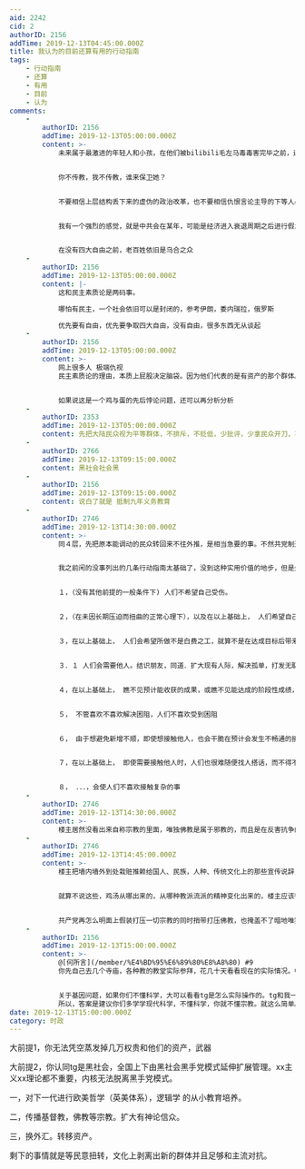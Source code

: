 ```yaml
---
aid: 2242
cid: 2
authorID: 2156
addTime: 2019-12-13T04:45:00.000Z
title: 我认为的目前还算有用的行动指南
tags:
    - 行动指南
    - 还算
    - 有用
    - 目前
    - 认为
comments:
    -
        authorID: 2156
        addTime: 2019-12-13T05:00:00.000Z
        content: >-
            未来属于最激进的年轻人和小孩，在他们被bilibili毛左马毒毒害完毕之前，还是有救的。


            你不传教，我不传教，谁来保卫她？


            不要相信上层结构丢下来的虚伪的政治改革，也不要相信仇恨言论主导的下等人暴动（因为愚民只会被一次次的带偏。不要高估网路传播的积极一面的效果。


            我有一个强烈的感觉，就是中共会在某年，可能是经济进入衰退周期之后进行假zz改革


            在没有四大自由之前，老百姓依旧是乌合之众
    -
        authorID: 2156
        addTime: 2019-12-13T05:00:00.000Z
        content: |-
            这和民主素质论是两码事。

            哪怕有民主，一个社会依旧可以是封闭的，参考伊朗，委内瑞拉，俄罗斯

            优先要有自由，优先要争取四大自由，没有自由，很多东西无从谈起
    -
        authorID: 2156
        addTime: 2019-12-13T05:00:00.000Z
        content: >-
            网上很多人 极端仇视
            民主素质论的理由，本质上屁股决定脑袋。因为他们代表的是有资产的那个群体。也就是所谓的内斗失败，权贵代言人，贪腐群体等。


            如果说这是一个鸡与蛋的先后悖论问题，还可以再分析分析
    -
        authorID: 2353
        addTime: 2019-12-13T05:00:00.000Z
        content: 先把大陆民众视为平等群体，不排斥，不贬低，少批评，少拿民众开刀，不往中共那边推，就有希望了。
    -
        authorID: 2766
        addTime: 2019-12-13T09:15:00.000Z
        content: 黑社会社会黑
    -
        authorID: 2156
        addTime: 2019-12-13T09:15:00.000Z
        content: 说白了就是 抵制九年义务教育
    -
        authorID: 2746
        addTime: 2019-12-13T14:30:00.000Z
        content: >-
            同４层，先把原本能调动的民众转回来不往外推，是相当急要的事。不然共党制造各种借口，慢慢散播开越来越广的＂推翻了也是下一个共产党，何必参加＂，会诱骗到越来越多本来能参与的人


            我之前闲的没事列出的几条行动指南太基础了，没到这种实用价值的地步，但是先放这边


            １，（没有其他前提的一般条件下) 人们不希望自己受伤。


            ２，（在未因长期压迫而扭曲的正常心理下），以及在以上基础上， 人们希望自己能做到什么。或者很多人是乐意哪怕至少出一份力


            ３，在以上基础上， 人们会希望所做不是白费之工，就算不是在达成目标后带来有益、有利之处，也至少需要有打发时间的意义价值


            ３．１ 人们会需要他人。结识朋友，同道．扩大现有人际，解决孤单，打发无聊，在靠个人无法解決的困难上寻找支援


            ４，在以上基础上， 瞧不见预计能收获的成果，或瞧不见能达成的阶段性成绩，会让人们失去参与意向


            ５， 不管喜欢不喜欢解决困阻，人们不喜欢受到困阻


            ６， 由于想避免新增不顺，即使想接触他人，也会干脆在预计会发生不畅通的接触前就避免接触


            ７，在以上基础上， 即使需要接触他人时，人们也很难随便找人搭话，而不得不挑选特定途径


            ８， ．．．，会使人们不喜欢接触复杂的事
    -
        authorID: 2746
        addTime: 2019-12-13T14:30:00.000Z
        content: >-
            楼主居然没看出来自称宗教的里面，唯独佛教是属于邪教的，而且是在反害抗争的？现在提共党宣传的手下五毛相当大一部分的开脱说辞都是从佛教的狡辩开脱说辞直接套用出来的，拿那精神引导愚民直接到了需要以习近平来带头表示接受佛教内容来像下级基层推广学习的程度
    -
        authorID: 2746
        addTime: 2019-12-13T14:45:00.000Z
        content: >-
            楼主把墙内墙外到处栽赃推赖给国人、民族，人种、传统文化上的那些宣传说辞，全都对应到佛流派的说辞身上，大概说不定就有发现新大陆的感觉了。黑锅一半的真凶都在那呢，反而被藏起来了，推赖嫁祸到各种替罪者身上去了。


            就算不说这些，鸡汤从哪出来的，从哪种教派流派的精神变化出来的，楼主应该很容易发现。所谓的＂正能量＂也是接应着鸡汤的势头从２０１３年－２０１４年放出来的


            共产党再怎么明面上假装打压一切宗教的同时捎带打压佛教，也掩盖不了暗地唯独扶植佛教。这个尤其是了解国内受权力认证的＂宗教界＂情况的话，连说明都不用说明，立刻就懂了
    -
        authorID: 2156
        addTime: 2019-12-13T15:00:00.000Z
        content: >-
            @[何所言](/member/%E4%BD%95%E6%89%80%E8%A8%80) #9
            你先自己去几个寺庙，各种教的教堂实际参拜，花几十天看看现在的实际情况。中国的宗教早就全部变味了。我说的信教当然是指真的信教。信真教。


            关于基因问题，如果你们不懂科学，大可以看看tg是怎么实际操作的。tg和我一样信奉dna决定论。你说tg是错的，也许它是错的，但是它肯定不傻。因为不得不做。因为哪怕是错的，只有清理干净了我才能干底下的事情。
            所以，答案是建议你们多学学现代科学，不懂科学，你就不懂宗教。就这么简单。
date: 2019-12-13T15:00:00.000Z
category: 时政
---
```


大前提1，你无法凭空蒸发掉几万权贵和他们的资产，武器

大前提2，你认同tg是黑社会，全国上下由黑社会黑手党模式延伸扩展管理。xx主义xx理论都不重要，内核无法脱离黑手党模式。

一，对下一代进行欧美哲学（英美体系），逻辑学 的从小教育培养。

二，传播基督教，佛教等宗教。扩大有神论信众。

三，换外汇。转移资产。

剩下的事情就是等民意扭转，文化上剥离出新的群体并且足够和主流对抗。
